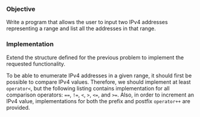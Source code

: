 ### Objective

Write a program that allows the user to input two IPv4 addresses representing a range and list all the addresses in that range.

### Implementation

Extend the structure defined for the previous problem to implement the requested functionality.

To be able to enumerate IPv4 addresses in a given range, it should first be possible to compare IPv4 values. Therefore, we should implement at least `operator<`, but the following listing contains implementation for all comparison operators: `==`, `!=`, `<`, `>`, `<=`, and `>=`. Also, in order to increment an IPv4 value, implementations for both the prefix and postfix `operator++` are provided.
